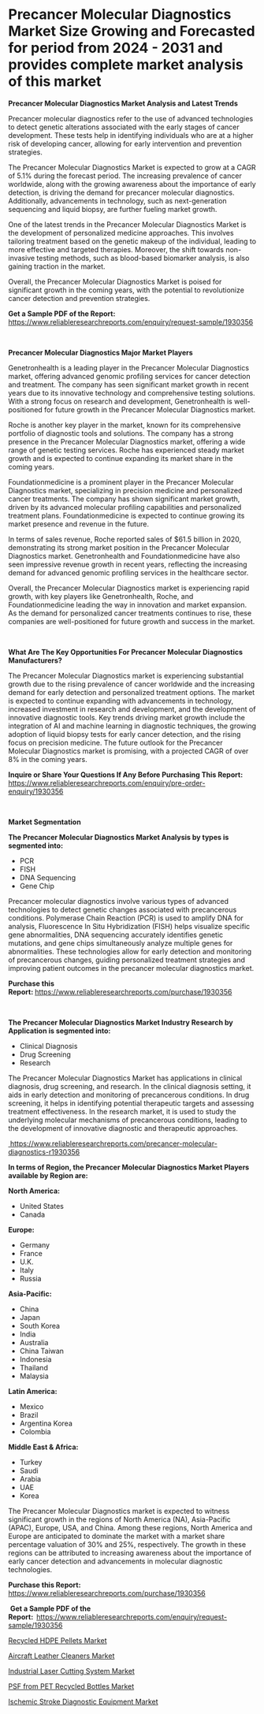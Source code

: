<p><h1>Precancer Molecular Diagnostics Market Size Growing and Forecasted for period from 2024 - 2031 and provides complete market analysis of this market</h1></p><p><strong>Precancer Molecular Diagnostics Market Analysis and Latest Trends</strong></p>
<p><p>Precancer molecular diagnostics refer to the use of advanced technologies to detect genetic alterations associated with the early stages of cancer development. These tests help in identifying individuals who are at a higher risk of developing cancer, allowing for early intervention and prevention strategies.</p><p>The Precancer Molecular Diagnostics Market is expected to grow at a CAGR of 5.1% during the forecast period. The increasing prevalence of cancer worldwide, along with the growing awareness about the importance of early detection, is driving the demand for precancer molecular diagnostics. Additionally, advancements in technology, such as next-generation sequencing and liquid biopsy, are further fueling market growth.</p><p>One of the latest trends in the Precancer Molecular Diagnostics Market is the development of personalized medicine approaches. This involves tailoring treatment based on the genetic makeup of the individual, leading to more effective and targeted therapies. Moreover, the shift towards non-invasive testing methods, such as blood-based biomarker analysis, is also gaining traction in the market.</p><p>Overall, the Precancer Molecular Diagnostics Market is poised for significant growth in the coming years, with the potential to revolutionize cancer detection and prevention strategies.</p></p>
<p><strong>Get a Sample PDF of the Report:&nbsp;</strong> <a href="https://www.reliableresearchreports.com/enquiry/request-sample/1930356">https://www.reliableresearchreports.com/enquiry/request-sample/1930356</a></p>
<p>&nbsp;</p>
<p><strong>Precancer Molecular Diagnostics Major Market Players</strong></p>
<p><p>Genetronhealth is a leading player in the Precancer Molecular Diagnostics market, offering advanced genomic profiling services for cancer detection and treatment. The company has seen significant market growth in recent years due to its innovative technology and comprehensive testing solutions. With a strong focus on research and development, Genetronhealth is well-positioned for future growth in the Precancer Molecular Diagnostics market.</p><p>Roche is another key player in the market, known for its comprehensive portfolio of diagnostic tools and solutions. The company has a strong presence in the Precancer Molecular Diagnostics market, offering a wide range of genetic testing services. Roche has experienced steady market growth and is expected to continue expanding its market share in the coming years.</p><p>Foundationmedicine is a prominent player in the Precancer Molecular Diagnostics market, specializing in precision medicine and personalized cancer treatments. The company has shown significant market growth, driven by its advanced molecular profiling capabilities and personalized treatment plans. Foundationmedicine is expected to continue growing its market presence and revenue in the future.</p><p>In terms of sales revenue, Roche reported sales of $61.5 billion in 2020, demonstrating its strong market position in the Precancer Molecular Diagnostics market. Genetronhealth and Foundationmedicine have also seen impressive revenue growth in recent years, reflecting the increasing demand for advanced genomic profiling services in the healthcare sector.</p><p>Overall, the Precancer Molecular Diagnostics market is experiencing rapid growth, with key players like Genetronhealth, Roche, and Foundationmedicine leading the way in innovation and market expansion. As the demand for personalized cancer treatments continues to rise, these companies are well-positioned for future growth and success in the market.</p></p>
<p>&nbsp;</p>
<p><strong>What Are The Key Opportunities For Precancer Molecular Diagnostics Manufacturers?</strong></p>
<p><p>The Precancer Molecular Diagnostics market is experiencing substantial growth due to the rising prevalence of cancer worldwide and the increasing demand for early detection and personalized treatment options. The market is expected to continue expanding with advancements in technology, increased investment in research and development, and the development of innovative diagnostic tools. Key trends driving market growth include the integration of AI and machine learning in diagnostic techniques, the growing adoption of liquid biopsy tests for early cancer detection, and the rising focus on precision medicine. The future outlook for the Precancer Molecular Diagnostics market is promising, with a projected CAGR of over 8% in the coming years.</p></p>
<p><strong>Inquire or Share Your Questions If Any Before Purchasing This Report:</strong> <a href="https://www.reliableresearchreports.com/enquiry/pre-order-enquiry/1930356">https://www.reliableresearchreports.com/enquiry/pre-order-enquiry/1930356</a></p>
<p>&nbsp;</p>
<p><strong>Market Segmentation</strong></p>
<p><strong>The Precancer Molecular Diagnostics Market Analysis by types is segmented into:</strong></p>
<p><ul><li>PCR</li><li>FISH</li><li>DNA Sequencing</li><li>Gene Chip</li></ul></p>
<p><p>Precancer molecular diagnostics involve various types of advanced technologies to detect genetic changes associated with precancerous conditions. Polymerase Chain Reaction (PCR) is used to amplify DNA for analysis, Fluorescence In Situ Hybridization (FISH) helps visualize specific gene abnormalities, DNA sequencing accurately identifies genetic mutations, and gene chips simultaneously analyze multiple genes for abnormalities. These technologies allow for early detection and monitoring of precancerous changes, guiding personalized treatment strategies and improving patient outcomes in the precancer molecular diagnostics market.</p></p>
<p><strong>Purchase this Report:&nbsp;</strong><a href="https://www.reliableresearchreports.com/purchase/1930356">https://www.reliableresearchreports.com/purchase/1930356</a></p>
<p>&nbsp;</p>
<p><strong>The Precancer Molecular Diagnostics Market Industry Research by Application is segmented into:</strong></p>
<p><ul><li>Clinical Diagnosis</li><li>Drug Screening</li><li>Research</li></ul></p>
<p><p>The Precancer Molecular Diagnostics Market has applications in clinical diagnosis, drug screening, and research. In the clinical diagnosis setting, it aids in early detection and monitoring of precancerous conditions. In drug screening, it helps in identifying potential therapeutic targets and assessing treatment effectiveness. In the research market, it is used to study the underlying molecular mechanisms of precancerous conditions, leading to the development of innovative diagnostic and therapeutic approaches.</p></p>
<p><a href="https://www.reliableresearchreports.com/precancer-molecular-diagnostics-r1930356">&nbsp;https://www.reliableresearchreports.com/precancer-molecular-diagnostics-r1930356</a></p>
<p><strong>In terms of Region, the Precancer Molecular Diagnostics Market Players available by Region are:</strong></p>
<p>
    <p> <strong> North America: </strong>
        <ul>
            <li>United States</li>
            <li>Canada</li>
        </ul>
        </p> 
    <p> <strong> Europe: </strong>
        <ul>
            <li>Germany</li>
            <li>France</li>
            <li>U.K.</li>
            <li>Italy</li>
            <li>Russia</li>
        </ul>
        </p> 
    <p> <strong> Asia-Pacific: </strong>
        <ul>
            <li>China</li>
            <li>Japan</li>
            <li>South Korea</li>
            <li>India</li>
            <li>Australia</li>
            <li>China Taiwan</li>
            <li>Indonesia</li>
            <li>Thailand</li>
            <li>Malaysia</li>
        </ul>
        </p> 
    <p> <strong> Latin America: </strong>
        <ul>
            <li>Mexico</li>
            <li>Brazil</li>
            <li>Argentina Korea</li>
            <li>Colombia</li>
        </ul>
        </p> 
    <p> <strong> Middle East & Africa: </strong>
        <ul>
            <li>Turkey</li>
            <li>Saudi</li>
            <li>Arabia</li>
            <li>UAE</li>
            <li>Korea</li>
        </ul>
    </p>
    </p>
<p><p>The Precancer Molecular Diagnostics market is expected to witness significant growth in the regions of North America (NA), Asia-Pacific (APAC), Europe, USA, and China. Among these regions, North America and Europe are anticipated to dominate the market with a market share percentage valuation of 30% and 25%, respectively. The growth in these regions can be attributed to increasing awareness about the importance of early cancer detection and advancements in molecular diagnostic technologies.</p></p>
<p><strong>Purchase this Report: </strong><a href="https://www.reliableresearchreports.com/purchase/1930356">https://www.reliableresearchreports.com/purchase/1930356</a></p>
<p>&nbsp;<strong>Get a Sample PDF of the Report:&nbsp;&nbsp;</strong><a href="https://www.reliableresearchreports.com/enquiry/request-sample/1930356">https://www.reliableresearchreports.com/enquiry/request-sample/1930356</a></p>
<p><strong></strong></p>
<p><p><a href="https://www.linkedin.com/pulse/insights-recycled-hdpe-pellets-market-players-size-geographical-syrhc?trackingId=v6pxZPCDShdKgz5If2GbXA%3D%3D">Recycled HDPE Pellets Market</a></p><p><a href="https://github.com/kairirfan6/Market-Research-Report-List-1/blob/main/aircraft-leather-cleaners-market.md">Aircraft Leather Cleaners Market</a></p><p><a href="https://github.com/michealerrygz/Market-Research-Report-List-1/blob/main/industrial-laser-cutting-system-market.md">Industrial Laser Cutting System Market</a></p><p><a href="https://issuu.com/reportprime-2/docs/psf-from-pet-recycled-bottles-market-size-2030.ppt">PSF from PET Recycled Bottles Market</a></p><p><a href="https://issuu.com/reportprime-2/docs/ischemic-stroke-diagnostic-equipment-market-size-2">Ischemic Stroke Diagnostic Equipment Market</a></p></p>